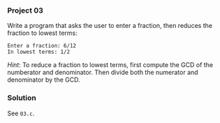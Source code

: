 ### Project 03

Write a program that asks the user to enter a fraction, then reduces the
fraction to lowest terms:

```
Enter a fraction: 6/12
In lowest terms: 1/2
```

_Hint_: To reduce a fraction to lowest terms, first compute the GCD of the
numberator and denominator. Then divide both the numerator and denominator by
the GCD.

### Solution

See `03.c`.
